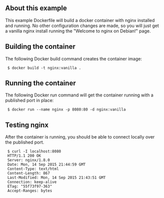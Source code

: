 About this example
------------------
This example Dockerfile will build a docker container with nginx installed and running. No
other configuration changes are made, so you will just get a vanilla nginx install running 
the "Welcome to nginx on Debian!" page.


Building the container
----------------------
The following Docker build command creates the container image:
```
 $ docker build -t nginx:vanilla .
```

Running the container
---------------------
The following Docker run command will get the container running with a published port in place:
```
 $ docker run --name nginx -p 8080:80 -d nginx:vanilla
```

Testing nginx
-------------
After the container is running, you should be able to connect locally over the published port.
```
 $ curl -I localhost:8080
 HTTP/1.1 200 OK
 Server: nginx/1.8.0
 Date: Mon, 14 Sep 2015 21:44:59 GMT
 Content-Type: text/html
 Content-Length: 867
 Last-Modified: Mon, 14 Sep 2015 21:43:51 GMT
 Connection: keep-alive
 ETag: "55f73f97-363"
 Accept-Ranges: bytes
```
